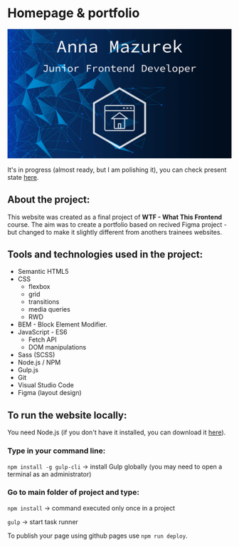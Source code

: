 # Homepage & portfolio
![](./src/assets/img/about-background.png)

It's in progress (almost ready, but I am polishing it), you can check present state [here](https://annamazurek.github.io/).
 
## About the project:
This website was created as a final project of **WTF - What This Frontend** course.
The aim was to create a portfolio based on recived Figma project - but changed to make it slightly different from anothers trainees websites.

## Tools and technologies used in the project:
- Semantic HTML5
- CSS
  - flexbox
  - grid
  - transitions
  - media queries
  - RWD
- BEM - Block Element Modifier.
- JavaScript - ES6
  - Fetch API
  - DOM manipulations
- Sass (SCSS)
- Node.js / NPM
- Gulp.js
- Git
- Visual Studio Code
- Figma (layout design)

## To run the website locally:

You need Node.js (if you don't have it installed, you can download it [here](https://nodejs.org/en/)).

### Type in your command line:

`npm install -g gulp-cli` -> install Gulp globally (you may need to open a terminal as an administrator)

### Go to main folder of project and type:

`npm install` -> command executed only once in a project

`gulp` -> start task runner

To publish your page using github pages use `npm run deploy`.

